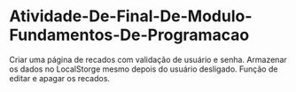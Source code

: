 # Atividade-De-Final-De-Modulo-Fundamentos-De-Programacao
Criar uma página de recados com validação de usuário e senha. 
Armazenar os dados no LocalStorge mesmo depois do usuário desligado. 
Função de editar e apagar os recados. 
